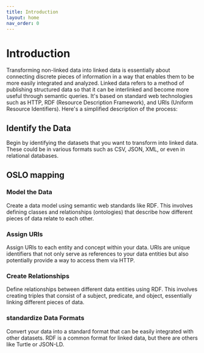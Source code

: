 ```yaml
---
title: Introduction
layout: home
nav_order: 0
---
```



# Introduction

Transforming non-linked data into linked data is essentially about connecting discrete pieces of information in a way that enables them to be more easily integrated and analyzed. Linked data refers to a method of publishing structured data so that it can be interlinked and become more useful through semantic queries. It's based on standard web technologies such as HTTP, RDF (Resource Description Framework), and URIs (Uniform Resource Identifiers). Here's a simplified description of the process:

## Identify the Data
Begin by identifying the datasets that you want to transform into linked data. These could be in various formats such as CSV, JSON, XML, or even in relational databases.

## OSLO mapping



### Model the Data
Create a data model using semantic web standards like RDF. This involves defining classes and relationships (ontologies) that describe how different pieces of data relate to each other.

### Assign URIs
Assign URIs to each entity and concept within your data. URIs are unique identifiers that not only serve as references to your data entities but also potentially provide a way to access them via HTTP.

### Create Relationships
Define relationships between different data entities using RDF. This involves creating triples that consist of a subject, predicate, and object, essentially linking different pieces of data.

### standardize Data Formats
Convert your data into a standard format that can be easily integrated with other datasets. RDF is a common format for linked data, but there are others like Turtle or JSON-LD.

